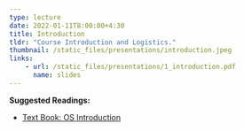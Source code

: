 ```yaml
---
type: lecture
date: 2022-01-11T8:00:00+4:30
title: Introduction
tldr: "Course Introduction and Logistics."
thumbnail: /static_files/presentations/introduction.jpeg
links:
    - url: /static_files/presentations/1_introduction.pdf
      name: slides
---
```

**Suggested Readings:**
- [Text Book: OS Introduction](http://pages.cs.wisc.edu/~remzi/OSTEP/intro.pdf)
